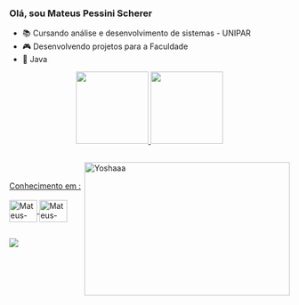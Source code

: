 ### Olá, sou Mateus Pessini Scherer
- 📚 Cursando análise e desenvolvimento de sistemas - UNIPAR
- 🎮 Desenvolvendo projetos para a Faculdade
- 🧡 Java


<div align="center">
  <a href="https://github.com/Pessinera">
  <img height="130em" src="https://github-readme-stats.vercel.app/api?username=Pessinera&show_icons=true&theme=tokyonight&include_all_commits=true&count_private=true"/>
  <img height="130em" src="https://github-readme-stats.vercel.app/api/top-langs/?username=Pessinera&layout=compact&langs_count=7&theme=tokyonight"/>
</div>

  <img align="right" alt="Yoshaaa" width = 369  height = 240  src= "https://media.tenor.com/36lDIQ6tMx4AAAAd/hacker-ile0x.gif">
<div>
    
  ##
  
</div>
  
<br>
<br>
 Conhecimento em :
<div style="display: inline_block"><br>
<img align="center" alt="Mateus-JAVA" height="40" width="50"  src="https://cdn.jsdelivr.net/gh/devicons/devicon/icons/java/java-original.svg">
<img align="center" alt="Mateus-MySQL" height="40" width="50"  src="https://cdn.jsdelivr.net/gh/devicons/devicon/icons/oracle/oracle-original.svg">
</div>
<div>
  
  ##
  
</div>
<div>
   <a href="https://www.linkedin.com/in/mateus-pessini-3ab683208/" target="_blank"><img src="https://img.shields.io/badge/-LinkedIn-%230077B5?style=for-the-badge&logo=linkedin&logoColor=white" target="_blank"></a> 
</div>
